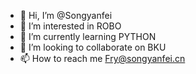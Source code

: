 - 👋 Hi, I’m @Songyanfei
- 👀 I’m interested in ROBO
- 🌱 I’m currently learning PYTHON
- 💞️ I’m looking to collaborate on BKU
- 📫 How to reach me Fry@songyanfei.cn

<!---
Songyanfei/Songyanfei is a ✨ special ✨ repository because its `README.md` (this file) appears on your GitHub profile.
You can click the Preview link to take a look at your changes.
--->
